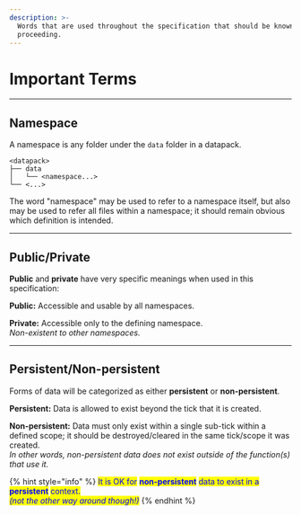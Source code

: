 ```yaml
---
description: >-
  Words that are used throughout the specification that should be known before
  proceeding.
---
```


# Important Terms

***

## Namespace

A namespace is any folder under the `data` folder in a datapack.

```
<datapack>
├── data
│   └── <namespace...>
└── <...>
```

The word "namespace" may be used to refer to a namespace itself, but also may be used to refer all files within a namespace; it should remain obvious which definition is intended.

***

## Public/Private

**Public** and **private** have very specific meanings when used in this specification:

**Public:** Accessible and usable by all namespaces.

**Private:** Accessible only to the defining namespace.\
_Non-existent to other namespaces._

***

## Persistent/Non-persistent

Forms of data will be categorized as either **persistent** or **non-persistent**.

**Persistent:** Data is allowed to exist beyond the tick that it is created.

**Non-persistent:** Data must only exist within a single sub-tick within a defined scope; it should be destroyed/cleared in the same tick/scope it was created.\
_In other words, non-persistent data does not exist outside of the function(s) that use it._

{% hint style="info" %}
<mark style="color:blue;">It is OK for</mark> <mark style="color:blue;"></mark><mark style="color:blue;">**non-persistent**</mark> <mark style="color:blue;"></mark><mark style="color:blue;">data to exist in a</mark> <mark style="color:blue;"></mark><mark style="color:blue;">**persistent**</mark> <mark style="color:blue;"></mark><mark style="color:blue;">context.</mark>\
_<mark style="color:blue;">(not the other way around though!)</mark>_
{% endhint %}
